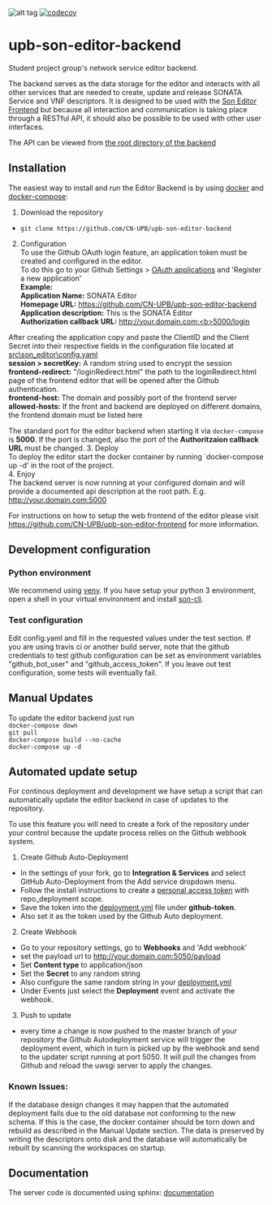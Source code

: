 ![alt tag](https://api.travis-ci.org/CN-UPB/upb-son-editor-backend.svg)
[![codecov](https://codecov.io/gh/chrz89/upb-son-editor-backend/branch/master/graph/badge.svg)](https://codecov.io/gh/chrz89/upb-son-editor-backend)

# upb-son-editor-backend
Student project group's network service editor backend.

The backend serves as the data storage for the editor and interacts with all other services that are needed to create, update and release SONATA Service and VNF descriptors. It is designed to be used with the [Son Editor Frontend](https://github.com/CN-UPB/upb-son-editor-frontend) but because all interaction and communication is taking place through a RESTful API, it should also be possible to be used with other user interfaces.

The API can be viewed from [the root directory of the backend](http://fg-cn-sandman1.cs.upb.de:5000/)

## Installation

The easiest way to install and run the Editor Backend is by using [docker](https://www.docker.com/) and [docker-compose](https://docs.docker.com/compose/):

1. Download the repository
  * `git clone https://github.com/CN-UPB/upb-son-editor-backend`
2. Configuration  
  To use the Github OAuth login feature, an application token must be created and configured in the editor.  
  To do this go to your Github Settings > [OAuth applications](https://github.com/settings/developers) and 'Register a new application'  
  **Example:**  
    **Application Name:** SONATA Editor  
    **Homepage URL:** https://github.com/CN-UPB/upb-son-editor-backend  
    **Application description:** This is the SONATA Editor  
    **Authorization callback URL:** http://your.domain.com:<b>5000/login</b>  
    
  After creating the application copy and paste the ClientID and the Client Secret into their respective fields in the configuration file located at [src\son_editor\config.yaml](src/son_editor/config.yaml)  
  **session > secretKey:**  A random string used to encrypt the session  
  **frontend-redirect:** "/loginRedirect.html" the path to the loginRedirect.html page of the frontend editor that will be opened after the Github authentication.  
  **frontend-host:** The domain and possibly port of the frontend server  
  **allowed-hosts:** If the front and backend are deployed on different domains, the frontend domain must be listed here
  
  The standard port for the editor backend when starting it via `docker-compose` is **5000**. If the port is changed, also the port of the **Authoritzaion callback URL** must be changed.
3. Deploy  
  To deploy the editor start the docker container by running `docker-compose up -d' in the root of the project.  
4. Enjoy  
  The backend server is now running at your configured domain and will provide a documented api description at the root path. E.g.  http://your.domain.com:5000
  
For instructions on how to setup the web frontend of the editor please visit https://github.com/CN-UPB/upb-son-editor-frontend for more information.


## Development configuration
### Python environment
We recommend using [venv](https://docs.python.org/dev/tutorial/venv.html). If you have setup your python 3 environment, open a shell in your virtual environment
and install [son-cli](https://github.com/sonata-nfv/son-cli).

### Test configuration
 
Edit config.yaml and fill in the requested values under the test section. If you are using travis ci or another build server, note that the github credentials to 
test github configuration can be set as environment variables "github_bot_user" and "github_access_token".
If you leave out test configuration, some tests will eventually fail. 

## Manual Updates
 To update the editor backend just run  
  `docker-compose down`  
  `git pull`  
  `docker-compose build --no-cache`  
  `docker-compose up -d`

## Automated update setup
For continous deployment and development we have setup a script that can automatically update the editor backend in case of updates to the repository.

To use this feature you will need to create a fork of the repository under your control because the update process relies on the Github webhook system.

1. Create Github Auto-Deployment  
  * In the settings of your fork, go to **Integration & Services** and select GitHub Auto-Deployment from the Add service dropdown menu.
  * Follow the install instructions to create a [personal access token](https://github.com/settings/tokens) with repo_deployment scope.
  * Save the token into the [deployment.yml](deployment.yml) file under **github-token**.  
  * Also set it as the token used by the Github Auto deployment.
2. Create Webhook  
  * Go to your repository settings, go to **Webhooks** and 'Add webhook'  
  * set the payload url to http://your.domain.com:5050/payload
  * Set **Content type** to application/json
  * Set the **Secret** to any random string
  * Also configure the same random string in your [deployment.yml](deployment.yml)
  * Under Events just select the **Deployment** event and activate the webhook.
3. Push to update
  * every time a change is now pushed to the master branch of your repository the Github Autodeployment service will trigger the deployment event, which in turn is picked up by the webhook and send to the updater script running at port 5050. It will pull the changes from Github and reload the uwsgi server to apply the changes.

### Known Issues:
If the database design changes it may happen that the automated deployment fails due to the old database not conforming to the new schema. If this is the case, the docker container should be torn down and rebuild as described in the Manual Update section. The data is preserved by writing the descriptors onto disk and the database will automatically be rebuilt by scanning the workspaces on startup.
  
## Documentation
The server code is documented using sphinx: [documentation](https://cn-upb.github.io/upb-son-editor-backend/)
